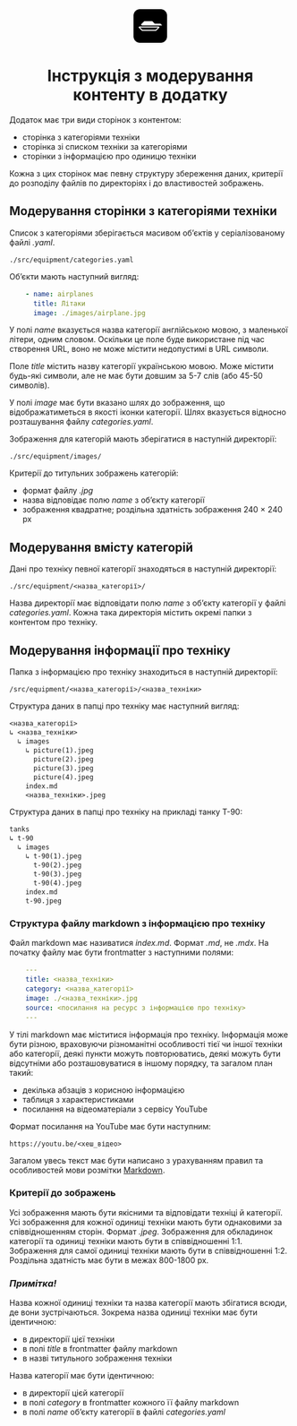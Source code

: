<div align="center">
    <img alt="mec" src="./src/images/icon.png" width="60" />

# Інструкція з модерування контенту в додатку #
</div>

Додаток має три види сторінок з контентом:
- сторінка з категоріями техніки
- сторінка зі списком техніки за категоріями
- сторінки з інформацією про одиницю техніки

Кожна з цих сторінок має певну структуру збереження даних, критерії до розподілу файлів по директоріях і до властивостей зображень.

## Модерування сторінки з категоріями техніки ##

Список з категоріями зберігається масивом обʼєктів у серіалізованому файлі *.yaml*.

    ./src/equipment/categories.yaml

Обʼєкти мають наступний вигляд:
```yaml  
    - name: airplanes
      title: Літаки
      image: ./images/airplane.jpg
```
У полі *name* вказується назва категорії англійською мовою, з маленької літери, одним словом. Оскільки це поле буде використане під час створення URL, воно не може містити недопустимі в URL символи.  

Поле *title* містить назву категорії українською мовою. Може містити будь-які символи, але не має бути довшим за 5-7 слів (або 45-50 символів).

У полі *image* має бути вказано шлях до зображення, що відображатиметься в якості іконки категорії. Шлях вказується відносно розташування файлу *categories.yaml*.

Зображення для категорій мають зберігатися в наступній директорії:

    ./src/equipment/images/

Критерії до титульних зображень категорій:  
- формат файлу *.jpg*
- назва відповідає полю *name* з обʼєкту категорії
- зображення квадратне; роздільна здатність зображення 240 × 240 px

## Модерування вмісту категорій ##

Дані про техніку певної категорії знаходяться в наступній директорії:

    ./src/equipment/<назва_категорії>/

Назва директорії має відповідати полю *name* з обʼєкту категорії у файлі *categories.yaml*. Кожна така директорія містить окремі папки з контентом про техніку.

## Модерування інформації про техніку ##

Папка з інформацією про техніку знаходиться в наступній директорії:

    /src/equipment/<назва_категорії>/<назва_техніки>

Структура даних в папці про техніку має наступний вигляд:
    
    <назва_категорії>       
    ↳ <назва_техніки>       
      ↳ images              
        ↳ picture(1).jpeg   
          picture(2).jpeg   
          picture(3).jpeg   
          picture(4).jpeg   
        index.md            
        <назва_техніки>.jpeg

Структура даних в папці про техніку на прикладі танку Т-90:

    tanks
    ↳ t-90
      ↳ images
        ↳ t-90(1).jpeg
          t-90(2).jpeg
          t-90(3).jpeg
          t-90(4).jpeg
        index.md
        t-90.jpeg

### Структура файлу markdown з інформацією про техніку ###

Файл markdown має називатися *index.md*. Формат *.md*, не *.mdх*. На початку файлу має бути frontmatter з наступними полями:
```yml
    ---
    title: <назва_техніки> 
    category: <назва_категорії> 
    image: ./<назва_техніки>.jpg
    source: <посилання на ресурс з інформацією про техніку>
    ---
```

У тілі markdown має міститися інформація про техніку. Інформація може бути різною, враховуючи різноманітні особливості тієї чи іншої техніки або категорії, деякі пункти можуть повторюватись, деякі можуть бути відсутніми або розташовуватися в іншому порядку, та загалом план такий:  
- декілька абзаців з корисною інформацією
- таблиця з характеристиками
- посилання на відеоматеріали з сервісу YouTube

Формат посилання на YouTube має бути наступним:

    https://youtu.be/<хеш_відео>

Загалом увесь текст має бути написано з урахуванням правил та особливостей мови розмітки [Markdown](https://www.markdownguide.org/basic-syntax/).

### Критерії до зображень ###

Усі зображення мають бути якісними та відповідати техніці й категорії. Усі зображення для кожної одиниці техніки мають бути однаковими за співвідношенням сторін. Формат *.jpeg*. 
Зображення для обкладинок категорії та одиниці техніки мають бути в співвідношенні 1:1. Зображення для самої одиниці техніки мають бути в співвідношенні 1:2. 
Роздільна здатність має бути в межах 800-1800 px.

### *Примітка!* ###

Назва кожної одиниці техніки та назва категорії мають збігатися всюди, де вони зустрічаються. Зокрема назва одиниці техніки має бути ідентичною:
- в директорії цієї техніки
- в полі *title* в frontmatter файлу markdown
- в назві титульного зображення техніки

Назва категорії має бути ідентичною:
- в директорії цієй категорії
- в полі *category* в frontmatter кожного її файлу markdown
- в полі *name* обʼєкту категорії в файлі *categories.yaml*